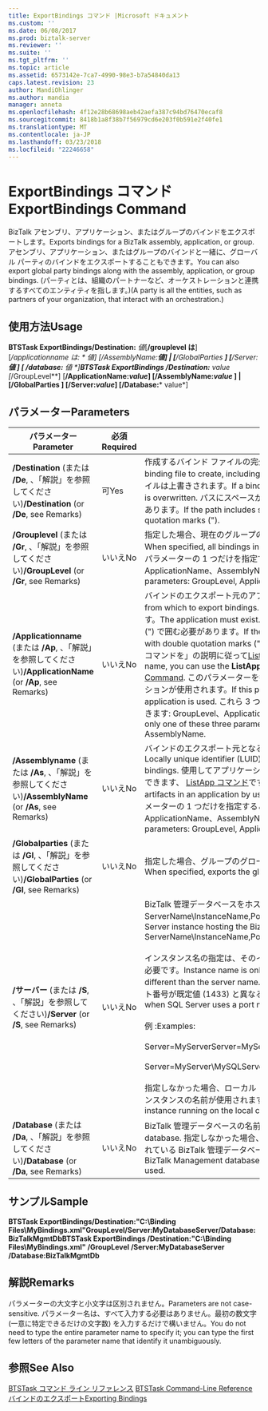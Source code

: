 ```yaml
---
title: ExportBindings コマンド |Microsoft ドキュメント
ms.custom: ''
ms.date: 06/08/2017
ms.prod: biztalk-server
ms.reviewer: ''
ms.suite: ''
ms.tgt_pltfrm: ''
ms.topic: article
ms.assetid: 6573142e-7ca7-4990-98e3-b7a54840da13
caps.latest.revision: 23
author: MandiOhlinger
ms.author: mandia
manager: anneta
ms.openlocfilehash: 4f12e28b68698aeb42aefa387c94bd76470ecaf8
ms.sourcegitcommit: 8418b1a8f38b7f56979cd6e203f0b591e2f40fe1
ms.translationtype: MT
ms.contentlocale: ja-JP
ms.lasthandoff: 03/23/2018
ms.locfileid: "22246658"
---
```

# <a name="exportbindings-command"></a><span data-ttu-id="dac8d-102">ExportBindings コマンド</span><span class="sxs-lookup"><span data-stu-id="dac8d-102">ExportBindings Command</span></span>
<span data-ttu-id="dac8d-103">BizTalk アセンブリ、アプリケーション、またはグループのバインドをエクスポートします。</span><span class="sxs-lookup"><span data-stu-id="dac8d-103">Exports bindings for a BizTalk assembly, application, or group.</span></span> <span data-ttu-id="dac8d-104">アセンブリ、アプリケーション、またはグループのバインドと一緒に、グローバル パーティのバインドをエクスポートすることもできます。</span><span class="sxs-lookup"><span data-stu-id="dac8d-104">You can also export global party bindings along with the assembly, application, or group bindings.</span></span> <span data-ttu-id="dac8d-105">(パーティとは、組織のパートナーなど、オーケストレーションと連携するすべてのエンティティを指します。)</span><span class="sxs-lookup"><span data-stu-id="dac8d-105">(A party is all the entities, such as partners of your organization, that interact with an orchestration.)</span></span>  
  
## <a name="usage"></a><span data-ttu-id="dac8d-106">使用方法</span><span class="sxs-lookup"><span data-stu-id="dac8d-106">Usage</span></span>  
 <span data-ttu-id="dac8d-107">**BTSTask ExportBindings/Destination:** *値*[**/grouplevel は**] [**/applicationname は: * **値*] [**/AssemblyName:***値*] &#124; [**/GlobalParties **] [**/Server:***値 *] [* */database:*** 値 *]</span><span class="sxs-lookup"><span data-stu-id="dac8d-107">**BTSTask ExportBindings /Destination:** *value* [**/GroupLevel**] [**/ApplicationName:***value*] [**/AssemblyName:***value* ] &#124; [**/GlobalParties **] [**/Server:***value*] [**/Database:*** value*]</span></span>  
  
## <a name="parameters"></a><span data-ttu-id="dac8d-108">パラメーター</span><span class="sxs-lookup"><span data-stu-id="dac8d-108">Parameters</span></span>  
  
|<span data-ttu-id="dac8d-109">パラメーター</span><span class="sxs-lookup"><span data-stu-id="dac8d-109">Parameter</span></span>|<span data-ttu-id="dac8d-110">必須</span><span class="sxs-lookup"><span data-stu-id="dac8d-110">Required</span></span>|<span data-ttu-id="dac8d-111">値</span><span class="sxs-lookup"><span data-stu-id="dac8d-111">Value</span></span>|  
|---------------|--------------|-----------|  
|<span data-ttu-id="dac8d-112">**/Destination** (または **/De**, 、「解説」を参照してください)</span><span class="sxs-lookup"><span data-stu-id="dac8d-112">**/Destination** (or **/De**, see Remarks)</span></span>|<span data-ttu-id="dac8d-113">可</span><span class="sxs-lookup"><span data-stu-id="dac8d-113">Yes</span></span>|<span data-ttu-id="dac8d-114">作成するバインド ファイルの完全パス (ファイル名を含む)。</span><span class="sxs-lookup"><span data-stu-id="dac8d-114">Full path of the binding file to create, including the file name.</span></span> <span data-ttu-id="dac8d-115">同じパスの既存のバインド ファイルは上書きされます。</span><span class="sxs-lookup"><span data-stu-id="dac8d-115">If a binding file having the same path already exists, it is overwritten.</span></span> <span data-ttu-id="dac8d-116">パスにスペースが含まれる場合は、二重引用符 (") で囲む必要があります。</span><span class="sxs-lookup"><span data-stu-id="dac8d-116">If the path includes spaces, you must enclose it in double quotation marks (").</span></span>|  
|<span data-ttu-id="dac8d-117">**/Grouplevel** (または **/Gr**, 、「解説」を参照してください)</span><span class="sxs-lookup"><span data-stu-id="dac8d-117">**/GroupLevel** (or **/Gr**, see Remarks)</span></span>|<span data-ttu-id="dac8d-118">いいえ</span><span class="sxs-lookup"><span data-stu-id="dac8d-118">No</span></span>|<span data-ttu-id="dac8d-119">指定した場合、現在のグループのすべてのバインドがエクスポートされます。</span><span class="sxs-lookup"><span data-stu-id="dac8d-119">When specified, all bindings in the current group are exported.</span></span> <span data-ttu-id="dac8d-120">これら 3 つのパラメーターの 1 つだけを指定することができます: GroupLevel、ApplicationName、AssemblyName。</span><span class="sxs-lookup"><span data-stu-id="dac8d-120">You can specify only one of these three parameters: GroupLevel, ApplicationName, or AssemblyName.</span></span>|  
|<span data-ttu-id="dac8d-121">**/Applicationname** (または **/Ap**, 、「解説」を参照してください)</span><span class="sxs-lookup"><span data-stu-id="dac8d-121">**/ApplicationName** (or **/Ap**, see Remarks)</span></span>|<span data-ttu-id="dac8d-122">いいえ</span><span class="sxs-lookup"><span data-stu-id="dac8d-122">No</span></span>|<span data-ttu-id="dac8d-123">バインドのエクスポート元のアプリケーション名。</span><span class="sxs-lookup"><span data-stu-id="dac8d-123">Name of the application from which to export bindings.</span></span> <span data-ttu-id="dac8d-124">アプリケーションが存在していることが必要です。</span><span class="sxs-lookup"><span data-stu-id="dac8d-124">The application must exist.</span></span> <span data-ttu-id="dac8d-125">名前にスペースが含まれる場合は、二重引用符 (") で囲む必要があります。</span><span class="sxs-lookup"><span data-stu-id="dac8d-125">If the name includes spaces, you must enclose it with double quotation marks (").</span></span> <span data-ttu-id="dac8d-126">アプリケーション名を確認する際、 **ListApps**コマンドを」の説明に従って[ListApps コマンド](../core/listapps-command.md)です。</span><span class="sxs-lookup"><span data-stu-id="dac8d-126">To verify the application name, you can use the **ListApps** command, as described in [ListApps Command](../core/listapps-command.md).</span></span> <span data-ttu-id="dac8d-127">このパラメーターを指定しなかった場合、既定の BizTalk アプリケーションが使用されます。</span><span class="sxs-lookup"><span data-stu-id="dac8d-127">If this parameter is not specified, the default BizTalk application is used.</span></span> <span data-ttu-id="dac8d-128">これら 3 つのパラメーターの 1 つだけを指定することができます: GroupLevel、ApplicationName、AssemblyName。</span><span class="sxs-lookup"><span data-stu-id="dac8d-128">You can specify only one of these three parameters: GroupLevel, ApplicationName, or AssemblyName.</span></span>|  
|<span data-ttu-id="dac8d-129">**/Assemblyname** (または **/As**, 、「解説」を参照してください)</span><span class="sxs-lookup"><span data-stu-id="dac8d-129">**/AssemblyName** (or **/As**, see Remarks)</span></span>|<span data-ttu-id="dac8d-130">いいえ</span><span class="sxs-lookup"><span data-stu-id="dac8d-130">No</span></span>|<span data-ttu-id="dac8d-131">バインドのエクスポート元となるアセンブリのローカル一意識別子 (LUID)。</span><span class="sxs-lookup"><span data-stu-id="dac8d-131">Locally unique identifier (LUID) of the assembly from which to export bindings.</span></span> <span data-ttu-id="dac8d-132">使用してアプリケーションのアイテムの Luid の一覧を表示することができます、 [ListApp コマンド](../core/listapp-command.md)です。</span><span class="sxs-lookup"><span data-stu-id="dac8d-132">You can view the list of LUIDs for the artifacts in an application by using the [ListApp Command](../core/listapp-command.md).</span></span> <span data-ttu-id="dac8d-133">これら 3 つのパラメーターの 1 つだけを指定することができます: GroupLevel、ApplicationName、AssemblyName。</span><span class="sxs-lookup"><span data-stu-id="dac8d-133">You can specify only one of these three parameters: GroupLevel, ApplicationName, or AssemblyName.</span></span>|  
|<span data-ttu-id="dac8d-134">**/Globalparties** (または **/Gl**, 、「解説」を参照してください)</span><span class="sxs-lookup"><span data-stu-id="dac8d-134">**/GlobalParties** (or **/Gl**, see Remarks)</span></span>|<span data-ttu-id="dac8d-135">いいえ</span><span class="sxs-lookup"><span data-stu-id="dac8d-135">No</span></span>|<span data-ttu-id="dac8d-136">指定した場合、グループのグローバル パーティ情報がエクスポートされます。</span><span class="sxs-lookup"><span data-stu-id="dac8d-136">When specified, exports the global party information for the group.</span></span>|  
|<span data-ttu-id="dac8d-137">**/サーバー** (または **/S**, 、「解説」を参照してください)</span><span class="sxs-lookup"><span data-stu-id="dac8d-137">**/Server** (or **/S**, see Remarks)</span></span>|<span data-ttu-id="dac8d-138">いいえ</span><span class="sxs-lookup"><span data-stu-id="dac8d-138">No</span></span>|<span data-ttu-id="dac8d-139">BizTalk 管理データベースをホストする SQL Server インスタンスの名前。ServerName\InstanceName,Port の形式で指定します。</span><span class="sxs-lookup"><span data-stu-id="dac8d-139">Name of the SQL Server instance hosting the BizTalk Management database, in the form ServerName\InstanceName,Port.</span></span><br /><br /> <span data-ttu-id="dac8d-140">インスタンス名の指定は、そのインスタンス名がサーバー名と異なる場合にのみ必要です。</span><span class="sxs-lookup"><span data-stu-id="dac8d-140">Instance name is only required when the instance name is different than the server name.</span></span> <span data-ttu-id="dac8d-141">ポートの指定は、SQL Server で使用するポート番号が既定値 (1433) と異なる場合にのみ必要です。</span><span class="sxs-lookup"><span data-stu-id="dac8d-141">Port is only required when SQL Server uses a port number other than the default (1433).</span></span><br /><br /> <span data-ttu-id="dac8d-142">例 :</span><span class="sxs-lookup"><span data-stu-id="dac8d-142">Examples:</span></span><br /><br /> <span data-ttu-id="dac8d-143">Server=MyServer</span><span class="sxs-lookup"><span data-stu-id="dac8d-143">Server=MyServer</span></span><br /><br /> <span data-ttu-id="dac8d-144">Server=MyServer\MySQLServer,1533</span><span class="sxs-lookup"><span data-stu-id="dac8d-144">Server=MyServer\MySQLServer,1533</span></span><br /><br /> <span data-ttu-id="dac8d-145">指定しなかった場合、ローカル コンピューターで実行されている SQL Server インスタンスの名前が使用されます。</span><span class="sxs-lookup"><span data-stu-id="dac8d-145">If not provided, the name of the SQL Server instance running on the local computer is used.</span></span>|  
|<span data-ttu-id="dac8d-146">**/Database** (または **/Da**, 、「解説」を参照してください)</span><span class="sxs-lookup"><span data-stu-id="dac8d-146">**/Database** (or **/Da**, see Remarks)</span></span>|<span data-ttu-id="dac8d-147">いいえ</span><span class="sxs-lookup"><span data-stu-id="dac8d-147">No</span></span>|<span data-ttu-id="dac8d-148">BizTalk 管理データベースの名前。</span><span class="sxs-lookup"><span data-stu-id="dac8d-148">Name of the BizTalk Management database.</span></span> <span data-ttu-id="dac8d-149">指定しなかった場合、SQL Server のローカル インスタンスで実行されている BizTalk 管理データベースが使用されます。</span><span class="sxs-lookup"><span data-stu-id="dac8d-149">If not specified, the BizTalk Management database running in the local instance of SQL Server is used.</span></span>|  
  
## <a name="sample"></a><span data-ttu-id="dac8d-150">サンプル</span><span class="sxs-lookup"><span data-stu-id="dac8d-150">Sample</span></span>  
 <span data-ttu-id="dac8d-151">**BTSTask ExportBindings/Destination:"C:\Binding Files\MyBindings.xml"GroupLevel/Server:MyDatabaseServer/Database:BizTalkMgmtDb**</span><span class="sxs-lookup"><span data-stu-id="dac8d-151">**BTSTask ExportBindings /Destination:"C:\Binding Files\MyBindings.xml" /GroupLevel /Server:MyDatabaseServer /Database:BizTalkMgmtDb**</span></span>  
  
## <a name="remarks"></a><span data-ttu-id="dac8d-152">解説</span><span class="sxs-lookup"><span data-stu-id="dac8d-152">Remarks</span></span>  
 <span data-ttu-id="dac8d-153">パラメーターの大文字と小文字は区別されません。</span><span class="sxs-lookup"><span data-stu-id="dac8d-153">Parameters are not case-sensitive.</span></span> <span data-ttu-id="dac8d-154">パラメーター名は、すべて入力する必要はありません。最初の数文字 (一意に特定できるだけの文字数) を入力するだけで構いません。</span><span class="sxs-lookup"><span data-stu-id="dac8d-154">You do not need to type the entire parameter name to specify it; you can type the first few letters of the parameter name that identify it unambiguously.</span></span>  
  
## <a name="see-also"></a><span data-ttu-id="dac8d-155">参照</span><span class="sxs-lookup"><span data-stu-id="dac8d-155">See Also</span></span>  
 <span data-ttu-id="dac8d-156">[BTSTask コマンド ライン リファレンス](../core/btstask-command-line-reference.md) </span><span class="sxs-lookup"><span data-stu-id="dac8d-156">[BTSTask Command-Line Reference](../core/btstask-command-line-reference.md) </span></span>  
 [<span data-ttu-id="dac8d-157">バインドのエクスポート</span><span class="sxs-lookup"><span data-stu-id="dac8d-157">Exporting Bindings</span></span>](../core/exporting-bindings6.md)